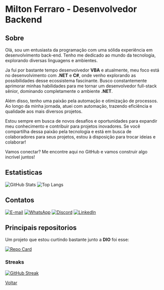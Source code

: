 # Milton Ferraro - Desenvolvedor Backend

## Sobre
Olá, sou um entusiasta da programação com uma sólida experiência em desenvolvimento back-end. Tenho me dedicado ao mundo da tecnologia, explorando diversas linguagens e ambientes.

Ja fui por bastante tempo desenvolvedor **VBA** e atualmente, meu foco está no desenvolvimento com **.NET** e **C#**, onde venho explorando as possibilidades desse ecossistema fascinante. Busco constantemente aprimorar minhas habilidades para me tornar um desenvolvedor full-stack sênior, dominando completamente o ambiente **.NET**.

Além disso, tenho uma paixão pela automação e otimização de processos. Ao longo da minha jornada, atuei com automação, trazendo eficiência e qualidade aos mais diversos projetos.

Estou sempre em busca de novos desafios e oportunidades para expandir meu conhecimento e contribuir para projetos inovadores. Se você compartilha dessa paixão pela tecnologia e está em busca de colaboradores para seus projetos, estou à disposição para trocar ideias e colaborar!

Vamos conectar? Me encontre aqui no GitHub e vamos construir algo incrível juntos!





## Estatisticas

![GitHub Stats](https://github-readme-stats.vercel.app/api?username=SEUUSERNAME&theme=transparent&bg_color=000&border_color=30A3DC&show_icons=true&icon_color=30A3DC&title_color=E94D5F&text_color=FFF) ![Top Langs](https://github-readme-stats-git-masterrstaa-rickstaa.vercel.app/api/top-langs/?username=ferraroii&layout=compact&bg_color=000&border_color=30A3DC&title_color=E94D5F&text_color=FFF)


## Contatos

[![E-mail](https://img.shields.io/badge/-Email-000?style=for-the-badge&logo=icloud-outlook&logoColor=007BFF)](mailto:miltonferraro@icloud.com )
[![WhatsApp](https://img.shields.io/badge/WhatsApp-25D366?style=for-the-badge&logo=whatsapp&logoColor=white)](https://wa.me/5511988528949)
[![Discord](https://img.shields.io/badge/Discord-7289DA?style=for-the-badge&logo=discord&logoColor=white)](https://discord.com/channels/@udimitri/)
[![LinkedIn](https://img.shields.io/badge/LinkedIn-0077B5?style=for-the-badge&logo=linkedin&logoColor=white)](https://www.linkedin.com/in/milton-ferraro-4b04a3150//)

## Principais repositorios
Um projeto que estou curtindo bastante junto a **DIO** foi esse:

[![Repo Card](https://github-readme-stats.vercel.app/api/pin/?username=SEUUSERNAME&repo=SEUREPOSITORIO&bg_color=000&border_color=30A3DC&show_icons=true&icon_color=30A3DC&title_color=E94D5F&text_color=FFF)](https://github.com/ferraroii/dio-lab-open-source)

### Streaks

[![GitHub Streak](https://streak-stats.demolab.com/?user=SEUUSERNAME&theme=neon-dark&background=000&border=30A3DC&dates=FFF)](https://git.io/streak-stats)



[Voltar](#)
